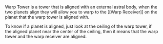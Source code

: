 Warp Tower is a tower that is aligned with an external astral body, when the two planets align they will allow you to warp to the [[Warp Receiver]] on the planet that the warp tower is aligned with.

To know if a planet is aligned, just look at the ceiling of the warp tower, if the aligned planet near the center of the ceiling, then it means that the warp tower and the warp receiver are aligned.


